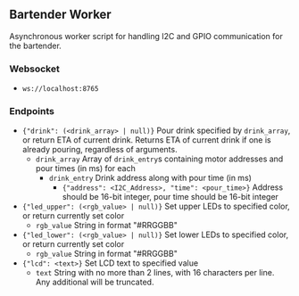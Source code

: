 ## Bartender Worker

Asynchronous worker script for handling I2C and GPIO communication for the bartender.

### Websocket

-  `ws://localhost:8765`

### Endpoints

-  `{"drink": (<drink_array> | null)}`  Pour drink specified by `drink_array`, or return ETA of current drink. Returns ETA of current drink if one is already pouring, regardless of arguments.
    - `drink_array` Array of `drink_entry`s containing motor addresses and pour times (in ms) for each
        - `drink_entry` Drink address along with pour time (in ms)
            - `{"address": <I2C_Address>, "time": <pour_time>}` Address should be 16-bit integer, pour time should be 16-bit integer
-  `{"led_upper": (<rgb_value> | null)}`  Set upper LEDs to specified color, or return currently set color
    - `rgb_value`  String in format "#RRGGBB"
-  `{"led_lower": (<rgb_value> | null)}`  Set lower LEDs to specified color, or return currently set color
    - `rgb_value`  String in format "#RRGGBB"
-  `{"lcd": <text>}`  Set LCD text to specified value
    - `text`  String with no more than 2 lines, with 16 characters per line. Any additional will be truncated.
    
    